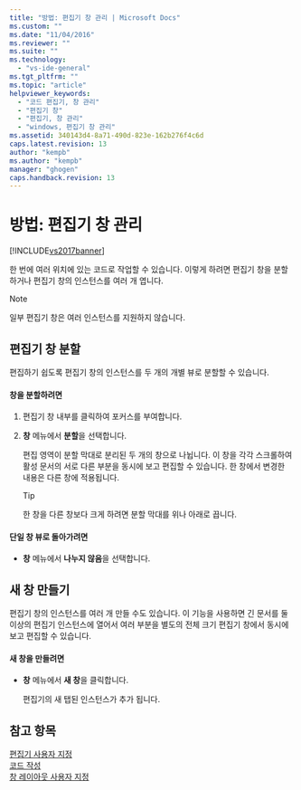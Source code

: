 ```yaml
---
title: "방법: 편집기 창 관리 | Microsoft Docs"
ms.custom: ""
ms.date: "11/04/2016"
ms.reviewer: ""
ms.suite: ""
ms.technology: 
  - "vs-ide-general"
ms.tgt_pltfrm: ""
ms.topic: "article"
helpviewer_keywords: 
  - "코드 편집기, 창 관리"
  - "편집기 창"
  - "편집기, 창 관리"
  - "windows, 편집기 창 관리"
ms.assetid: 340143d4-8a71-490d-823e-162b276f4c6d
caps.latest.revision: 13
author: "kempb"
ms.author: "kempb"
manager: "ghogen"
caps.handback.revision: 13
---
```

# 방법: 편집기 창 관리
[!INCLUDE[vs2017banner](../code-quality/includes/vs2017banner.md)]

한 번에 여러 위치에 있는 코드로 작업할 수 있습니다.  이렇게 하려면 편집기 창을 분할하거나 편집기 창의 인스턴스를 여러 개 엽니다.  
  
> [!NOTE]
>  일부 편집기 창은 여러 인스턴스를 지원하지 않습니다.  
  
## 편집기 창 분할  
 편집하기 쉽도록 편집기 창의 인스턴스를 두 개의 개별 뷰로 분할할 수 있습니다.  
  
#### 창을 분할하려면  
  
1.  편집기 창 내부를 클릭하여 포커스를 부여합니다.  
  
2.  **창** 메뉴에서 **분할**을 선택합니다.  
  
     편집 영역이 분할 막대로 분리된 두 개의 창으로 나뉩니다.  이 창을 각각 스크롤하여 활성 문서의 서로 다른 부분을 동시에 보고 편집할 수 있습니다.  한 창에서 변경한 내용은 다른 창에 적용됩니다.  
  
    > [!TIP]
    >  한 창을 다른 창보다 크게 하려면 분할 막대를 위나 아래로 끕니다.  
  
#### 단일 창 뷰로 돌아가려면  
  
-   **창** 메뉴에서 **나누지 않음**을 선택합니다.  
  
## 새 창 만들기  
 편집기 창의 인스턴스를 여러 개 만들 수도 있습니다.  이 기능을 사용하면 긴 문서를 둘 이상의 편집기 인스턴스에 열어서 여러 부분을 별도의 전체 크기 편집기 창에서 동시에 보고 편집할 수 있습니다.  
  
#### 새 창을 만들려면  
  
-   **창** 메뉴에서 **새 창**을 클릭합니다.  
  
     편집기의 새 탭된 인스턴스가 추가 됩니다.  
  
## 참고 항목  
 [편집기 사용자 지정](../ide/customizing-the-editor.md)   
 [코드 작성](../ide/writing-code-in-the-code-and-text-editor.md)   
 [창 레이아웃 사용자 지정](../ide/customizing-window-layouts-in-visual-studio.md)
